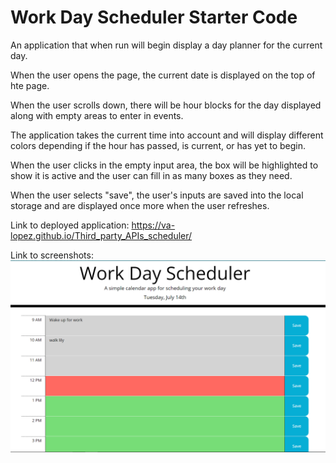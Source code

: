 # Work Day Scheduler Starter Code

An application that when run will begin display a day planner for the current day.

When the user opens the page, the current date is displayed on the top of hte page.

When the user scrolls down, there will be hour blocks for the day displayed along with empty areas to enter in events.

The application takes the current time into account and will display different colors depending if the hour has passed, is current, or has yet to begin.

When the user clicks in the empty input area, the box will be highlighted to show it is active and the user can fill in as many boxes as they need.

When the user selects "save", the user's inputs are saved into the local storage and are displayed once more when the user refreshes.

Link to deployed application:
https://va-lopez.github.io/Third_party_APIs_scheduler/

Link to screenshots:
![Main Page](./assets/images/main_page.png)